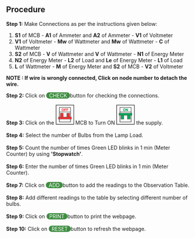 ## Procedure<br>

**Step 1:** Make Connections as per the instructions given below:<br>  
   1. **S1** of MCB - **A1** of Ammeter and **A2** of Ammeter - **V1** of Voltmeter<br> 
   2. **V1** of Voltmeter - **Mw** of Wattmeter and **Mw** of Wattmeter - **C** of Wattmeter <br>  
   3. **S2** of MCB - **V** of Wattmeter and **V** of Wattmeter - **N1** of Energy Meter<br>  
   4. **N2** of Energy Meter - **L2** of Load and **Le** of Energy Meter - **L1** of Load<br>
   5. **L** of Wattmeter - **M** of Energy Meter and **S2** of MCB - **V2** of Voltmeter<br>

**NOTE : If wire is wrongly connected, Click on node number to detach the wire.**<br>

**Step 2:** Click on <span style="border-radius: 20px;background: #3e8e41;
    color: white;cursor: pointer;outline: none;">&nbsp;  CHECK&nbsp;  </span> button for checking the connections.<br><br>
**Step 3:** Click on the ![mcb off](images/mcb1.png) MCB to Turn ON ![mcb on](images/mcb2.png) the supply.<br><br>
**Step 4:** Select the number of Bulbs from the Lamp Load.<br><br>
**Step 5:** Count the number of times Green LED blinks in 1 min (Meter Counter) by using **'Stopwatch'**.<br><br>
**Step 6:** Enter the number of times Green LED blinks in 1 min (Meter Counter).<br><br>
**Step 7:** Click on <span style="border-radius: 20px;background: #3e8e41;
    color: white;cursor: pointer;outline: none;">&nbsp;  ADD&nbsp;  </span> button to add the readings to the Observation Table.<br><br>
**Step 8:** Add different readings to the table by selecting different number of bulbs.<br><br>
**Step 9:** Click on <span style="border-radius: 20px;background: #3e8e41;
    color: white;cursor: pointer;outline: none;">&nbsp;  PRINT&nbsp;  </span> button to print the webpage.<br><br>
**Step 10:** Click on <span style="border-radius: 20px;background: #3e8e41;
    color: white;cursor: pointer;outline: none;">&nbsp;  RESET&nbsp;  </span> button to refresh the webpage.<br><br>
 
